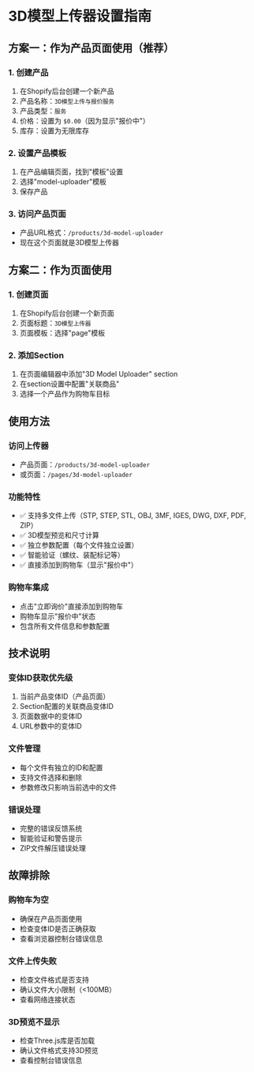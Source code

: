 # 3D模型上传器设置指南

## 方案一：作为产品页面使用（推荐）

### 1. 创建产品
1. 在Shopify后台创建一个新产品
2. 产品名称：`3D模型上传与报价服务`
3. 产品类型：`服务`
4. 价格：设置为 `$0.00`（因为显示"报价中"）
5. 库存：设置为无限库存

### 2. 设置产品模板
1. 在产品编辑页面，找到"模板"设置
2. 选择"model-uploader"模板
3. 保存产品

### 3. 访问产品页面
- 产品URL格式：`/products/3d-model-uploader`
- 现在这个页面就是3D模型上传器

## 方案二：作为页面使用

### 1. 创建页面
1. 在Shopify后台创建一个新页面
2. 页面标题：`3D模型上传器`
3. 页面模板：选择"page"模板

### 2. 添加Section
1. 在页面编辑器中添加"3D Model Uploader" section
2. 在section设置中配置"关联商品"
3. 选择一个产品作为购物车目标

## 使用方法

### 访问上传器
- 产品页面：`/products/3d-model-uploader`
- 或页面：`/pages/3d-model-uploader`

### 功能特性
- ✅ 支持多文件上传（STP, STEP, STL, OBJ, 3MF, IGES, DWG, DXF, PDF, ZIP）
- ✅ 3D模型预览和尺寸计算
- ✅ 独立参数配置（每个文件独立设置）
- ✅ 智能验证（螺纹、装配标记等）
- ✅ 直接添加到购物车（显示"报价中"）

### 购物车集成
- 点击"立即询价"直接添加到购物车
- 购物车显示"报价中"状态
- 包含所有文件信息和参数配置

## 技术说明

### 变体ID获取优先级
1. 当前产品变体ID（产品页面）
2. Section配置的关联商品变体ID
3. 页面数据中的变体ID
4. URL参数中的变体ID

### 文件管理
- 每个文件有独立的ID和配置
- 支持文件选择和删除
- 参数修改只影响当前选中的文件

### 错误处理
- 完整的错误反馈系统
- 智能验证和警告提示
- ZIP文件解压错误处理

## 故障排除

### 购物车为空
- 确保在产品页面使用
- 检查变体ID是否正确获取
- 查看浏览器控制台错误信息

### 文件上传失败
- 检查文件格式是否支持
- 确认文件大小限制（<100MB）
- 查看网络连接状态

### 3D预览不显示
- 检查Three.js库是否加载
- 确认文件格式支持3D预览
- 查看控制台错误信息
